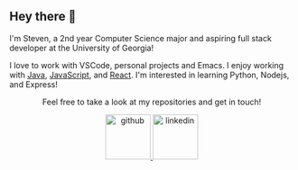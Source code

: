 ## Hey there 👋

I'm Steven, a 2nd year Computer Science major and aspiring full stack developer at the University of Georgia!

I love to work with VSCode, personal projects and Emacs. I enjoy working with [Java](https://www.java.com),
[JavaScript](https://www.javascript.com), and [React](https://reactjs.org). I'm interested in learning Python, Nodejs, and Express!



<div align="center">
    <p>Feel free to take a look at my repositories and get in touch!</p>
  <a href="https://www.github.com/tran-steven">
  <img
    src="https://github.githubassets.com/images/modules/logos_page/GitHub-Mark.png"
    alt="github"
       width="80"
       height="80"
  />
      </a>
    <a href="https://www.linkedin.com/in/steven-tran-26735b206">
      <img
    src="https://cdn-icons-png.flaticon.com/512/174/174857.png"
    alt="linkedin"
       width="80"
       height="80"
  />
  </a>
</div>
